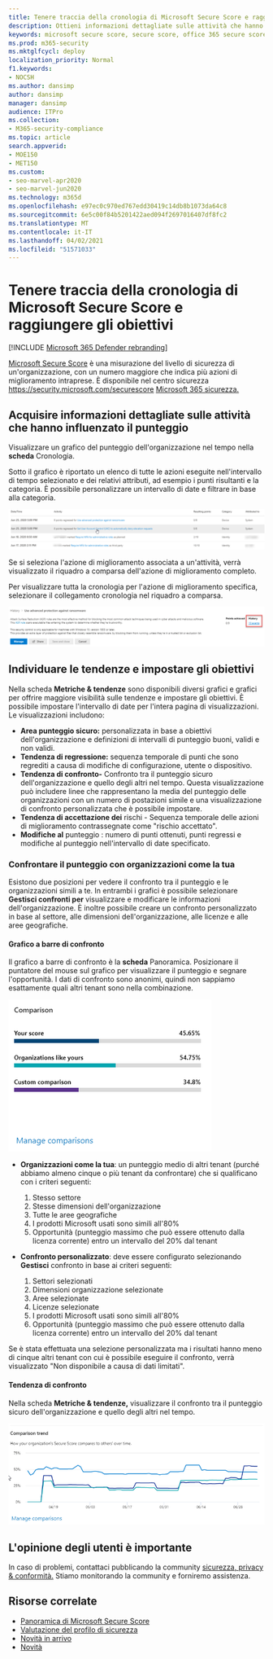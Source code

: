 ```yaml
---
title: Tenere traccia della cronologia di Microsoft Secure Score e raggiungere gli obiettivi
description: Ottieni informazioni dettagliate sulle attività che hanno influenzato il punteggio Microsoft Secure. Scopri le tendenze e imposta gli obiettivi.
keywords: microsoft secure score, secure score, office 365 secure score, microsoft security score, microsoft 365 security center, improvement actions
ms.prod: m365-security
ms.mktglfcycl: deploy
localization_priority: Normal
f1.keywords:
- NOCSH
ms.author: dansimp
author: dansimp
manager: dansimp
audience: ITPro
ms.collection:
- M365-security-compliance
ms.topic: article
search.appverid:
- MOE150
- MET150
ms.custom:
- seo-marvel-apr2020
- seo-marvel-jun2020
ms.technology: m365d
ms.openlocfilehash: e97ec0c970ed767edd30419c14db8b1073da64c8
ms.sourcegitcommit: 6e5c00f84b5201422aed094f2697016407df8fc2
ms.translationtype: MT
ms.contentlocale: it-IT
ms.lasthandoff: 04/02/2021
ms.locfileid: "51571033"
---
```

# <a name="track-your-microsoft-secure-score-history-and-meet-goals"></a>Tenere traccia della cronologia di Microsoft Secure Score e raggiungere gli obiettivi

[!INCLUDE [Microsoft 365 Defender rebranding](../includes/microsoft-defender.md)]

[Microsoft Secure Score](microsoft-secure-score.md) è una misurazione del livello di sicurezza di un'organizzazione, con un numero maggiore che indica più azioni di miglioramento intraprese. È disponibile nel centro sicurezza https://security.microsoft.com/securescore [Microsoft 365 sicurezza.](overview-security-center.md)

## <a name="gain-insights-into-activity-that-has-affected-your-score"></a>Acquisire informazioni dettagliate sulle attività che hanno influenzato il punteggio

Visualizzare un grafico del punteggio dell'organizzazione nel tempo nella **scheda** Cronologia.

Sotto il grafico è riportato un elenco di tutte le azioni eseguite nell'intervallo di tempo selezionato e dei relativi attributi, ad esempio i punti risultanti e la categoria. È possibile personalizzare un intervallo di date e filtrare in base alla categoria.

![Cronologia attività](../../media/secure-score/secure-score-history-activity.png)

Se si seleziona l'azione di miglioramento associata a un'attività, verrà visualizzato il riquadro a comparsa dell'azione di miglioramento completo.

Per visualizzare tutta la cronologia per l'azione di miglioramento specifica, selezionare il collegamento cronologia nel riquadro a comparsa.

![Cronologia delle azioni di miglioramento](../../media/secure-score/secure-score-history-flyout.png)

## <a name="discover-trends-and-set-goals"></a>Individuare le tendenze e impostare gli obiettivi

Nella scheda **Metriche & tendenze** sono disponibili diversi grafici e grafici per offrire maggiore visibilità sulle tendenze e impostare gli obiettivi. È possibile impostare l'intervallo di date per l'intera pagina di visualizzazioni. Le visualizzazioni includono:

* **Area punteggio sicuro:** personalizzata in base a obiettivi dell'organizzazione e definizioni di intervalli di punteggio buoni, validi e non validi.
* **Tendenza di regressione:** sequenza temporale di punti che sono regrediti a causa di modifiche di configurazione, utente o dispositivo.  
* **Tendenza di confronto-** Confronto tra il punteggio sicuro dell'organizzazione e quello degli altri nel tempo. Questa visualizzazione può includere linee che rappresentano la media del punteggio delle organizzazioni con un numero di postazioni simile e una visualizzazione di confronto personalizzata che è possibile impostare.
* **Tendenza di accettazione dei** rischi - Sequenza temporale delle azioni di miglioramento contrassegnate come "rischio accettato".
* **Modifiche al** punteggio : numero di punti ottenuti, punti regressi e modifiche al punteggio nell'intervallo di date specificato.

### <a name="compare-your-score-to-organizations-like-yours"></a>Confrontare il punteggio con organizzazioni come la tua

Esistono due posizioni per vedere il confronto tra il punteggio e le organizzazioni simili a te. In entrambi i grafici è possibile selezionare **Gestisci confronti per** visualizzare e modificare le informazioni dell'organizzazione. È inoltre possibile creare un confronto personalizzato in base al settore, alle dimensioni dell'organizzazione, alle licenze e alle aree geografiche.

#### <a name="comparison-bar-chart"></a>Grafico a barre di confronto

Il grafico a barre di confronto è la **scheda** Panoramica. Posizionare il puntatore del mouse sul grafico per visualizzare il punteggio e segnare l'opportunità. I dati di confronto sono anonimi, quindi non sappiamo esattamente quali altri tenant sono nella combinazione.

![Grafico a barre dei punteggi di un'organizzazione simile](../../media/secure-score/secure-score-comparison-bar.png)

- **Organizzazioni come la tua**: un punteggio medio di altri tenant (purché abbiamo almeno cinque o più tenant da confrontare) che si qualificano con i criteri seguenti:
    1. Stesso settore
    2. Stesse dimensioni dell'organizzazione
    3. Tutte le aree geografiche
    4. I prodotti Microsoft usati sono simili all'80%
    5. Opportunità (punteggio massimo che può essere ottenuto dalla licenza corrente) entro un intervallo del 20% dal tenant

- **Confronto personalizzato**: deve essere configurato selezionando **Gestisci** confronto in base ai criteri seguenti:
    1. Settori selezionati
    2. Dimensioni organizzazione selezionate
    3. Aree selezionate
    4. Licenze selezionate
    5. I prodotti Microsoft usati sono simili all'80%
    6. Opportunità (punteggio massimo che può essere ottenuto dalla licenza corrente) entro un intervallo del 20% dal tenant

Se è stata effettuata una selezione personalizzata ma i risultati hanno meno di cinque altri tenant con cui è possibile eseguire il confronto, verrà visualizzato "Non disponibile a causa di dati limitati".

#### <a name="comparison-trend"></a>Tendenza di confronto

Nella scheda **Metriche & tendenze,** visualizzare il confronto tra il punteggio sicuro dell'organizzazione e quello degli altri nel tempo.

![Grafico a linee dei punteggi di un'organizzazione simile nel tempo](../../media/secure-score/secure-score-comparison-trend.png)

## <a name="we-want-to-hear-from-you"></a>L'opinione degli utenti è importante

In caso di problemi, contattaci pubblicando la community [sicurezza, privacy & conformità.](https://techcommunity.microsoft.com/t5/Security-Privacy-Compliance/bd-p/security_privacy) Stiamo monitorando la community e forniremo assistenza.

## <a name="related-resources"></a>Risorse correlate

- [Panoramica di Microsoft Secure Score](microsoft-secure-score.md)
- [Valutazione del profilo di sicurezza](microsoft-secure-score-improvement-actions.md)
- [Novità in arrivo](microsoft-secure-score-whats-coming.md)
- [Novità](microsoft-secure-score-whats-new.md)
